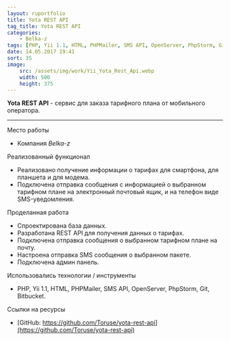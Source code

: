 ```yaml
---
layout: ruportfolio
title: Yota REST API
tag_title: Yota REST API
categories:
    - Belka-z
tags: [PHP, Yii 1.1, HTML, PHPMailer, SMS API, OpenServer, PhpStorm, Git, Bitbucket]
date: 14.05.2017 19:41
sort: 35
image: 
    src: /assets/img/work/Yii_Yota_Rest_Api.webp 
    width: 500
    height: 375
---
```


**Yota REST API** - сервис для заказа тарифного плана от мобильного оператора.

---

Место работы

* Компания _Belka-z_

Реализованный функционал

* Реализовано получение информации о тарифах для смартфона, для планшета и для модема.
* Подключена отправка сообщения с информацией о выбранном тарифном плане на электронный почтовый ящик, и на телефон 
виде SMS-уведомления.

Проделанная работа

* Спроектирована база данных.
* Разработана REST API для получения данных о тарифах.
* Подключена отправка сообщения о выбранном тарифном плане на почту.
* Настроена отправка SMS сообщения о выбранном пакете.
* Подключена админ панель.

Использовались технологии / инструменты

* PHP, Yii 1.1, HTML, PHPMailer, SMS API, OpenServer, PhpStorm, Git, Bitbucket.

Ссылки на ресурсы

* [GitHub: https://github.com/Toruse/yota-rest-api](https://github.com/Toruse/yota-rest-api)
